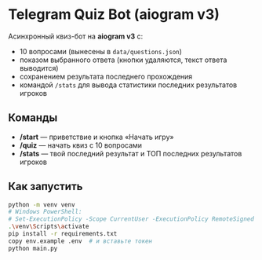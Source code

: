 # Telegram Quiz Bot (aiogram v3)

Асинхронный квиз-бот на **aiogram v3** с:
- 10 вопросами (вынесены в `data/questions.json`)
- показом выбранного ответа (кнопки удаляются, текст ответа выводится)
- сохранением результата последнего прохождения
- командой `/stats` для вывода статистики последних результатов игроков

## Команды
- **/start** — приветствие и кнопка «Начать игру»
- **/quiz** — начать квиз с 10 вопросами
- **/stats** — твой последний результат и ТОП последних результатов игроков

## Как запустить
```bash
python -m venv venv
# Windows PowerShell:
# Set-ExecutionPolicy -Scope CurrentUser -ExecutionPolicy RemoteSigned
.\venv\Scripts\activate
pip install -r requirements.txt
copy env.example .env  # и вставьте токен
python main.py
